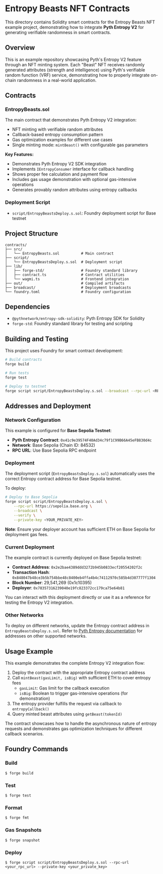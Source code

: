 # Entropy Beasts NFT Contracts

This directory contains Solidity smart contracts for the Entropy Beasts NFT example project, demonstrating how to integrate **Pyth Entropy V2** for generating verifiable randomness in smart contracts.

## Overview

This is an example repository showcasing Pyth's Entropy V2 feature through an NFT minting system. Each "Beast" NFT receives randomly generated attributes (strength and intelligence) using Pyth's verifiable random function (VRF) service, demonstrating how to properly integrate on-chain randomness in a real-world application.

## Contracts

### EntropyBeasts.sol

The main contract that demonstrates Pyth Entropy V2 integration:
- NFT minting with verifiable random attributes
- Callback-based entropy consumption pattern
- Gas optimization examples for different use cases
- Single minting mode: `mintBeast()` with configurable gas parameters

**Key Features:**
- Demonstrates Pyth Entropy V2 SDK integration
- Implements `IEntropyConsumer` interface for callback handling
- Shows proper fee calculation and payment flow
- Includes gas usage demonstration with optional gas-intensive operations
- Generates provably random attributes using entropy callbacks

### Deployment Script

- `script/EntropyBeastsDeploy.s.sol`: Foundry deployment script for Base testnet

## Project Structure

```
contracts/
├── src/
│   └── EntropyBeasts.sol          # Main contract
├── script/
│   └── EntropyBeastsDeploy.s.sol  # Deployment script
├── lib/
│   ├── forge-std/                 # Foundry standard library
│   ├── contract.ts                # Contract utilities
│   └── wagmi.ts                   # Frontend integration
├── out/                           # Compiled artifacts
├── broadcast/                     # Deployment broadcasts
└── foundry.toml                   # Foundry configuration
```

## Dependencies

- `@pythnetwork/entropy-sdk-solidity`: Pyth Entropy SDK for Solidity
- `forge-std`: Foundry standard library for testing and scripting

## Building and Testing

This project uses Foundry for smart contract development:

```bash
# Build contracts
forge build

# Run tests
forge test

# Deploy to testnet
forge script script/EntropyBeastsDeploy.s.sol --broadcast --rpc-url <RPC_URL>
```

## Addresses and Deployment

### Network Configuration

This example is configured for **Base Sepolia Testnet**:

- **Pyth Entropy Contract**: `0x41c9e39574F40Ad34c79f1C99B66A45eFB830d4c`
- **Network**: Base Sepolia (Chain ID: 84532)
- **RPC URL**: Use Base Sepolia RPC endpoint

### Deployment

The deployment script (`EntropyBeastsDeploy.s.sol`) automatically uses the correct Entropy contract address for Base Sepolia testnet.

To deploy:

```bash
# Deploy to Base Sepolia
forge script script/EntropyBeastsDeploy.s.sol \
    --rpc-url https://sepolia.base.org \
    --broadcast \
    --verify \
    --private-key <YOUR_PRIVATE_KEY>
```

**Note**: Ensure your deployer account has sufficient ETH on Base Sepolia for deployment gas fees.

### Current Deployment

The example contract is currently deployed on Base Sepolia testnet:

- **Contract Address**: `0x2e2bae4389ddd3272b945b0833ecf20554202f2c`
- **Transaction Hash**: `0x848047b48ce3b5b754bbe48c8400eb4ffa4b4c74112970c585b4d307777f1304`
- **Block Number**: 29,541,269 (0x1c10395)
- **Deployer**: `0x78357316239040e19fc823372cc179ca75e64b81`

You can interact with this deployment directly or use it as a reference for testing the Entropy V2 integration.

### Other Networks

To deploy on different networks, update the Entropy contract address in `EntropyBeastsDeploy.s.sol`. Refer to [Pyth Entropy documentation](https://docs.pyth.network/entropy) for addresses on other supported networks.

## Usage Example

This example demonstrates the complete Entropy V2 integration flow:

1. Deploy the contract with the appropriate Entropy contract address
2. Call `mintBeast(gasLimit, isBig)` with sufficient ETH to cover entropy fees
   - `gasLimit`: Gas limit for the callback execution
   - `isBig`: Boolean to trigger gas-intensive operations (for demonstration)
3. The entropy provider fulfills the request via callback to `entropyCallback()`
4. Query minted beast attributes using `getBeast(tokenId)`

The contract showcases how to handle the asynchronous nature of entropy requests and demonstrates gas optimization techniques for different callback scenarios.

## Foundry Commands

### Build

```shell
$ forge build
```

### Test

```shell
$ forge test
```

### Format

```shell
$ forge fmt
```

### Gas Snapshots

```shell
$ forge snapshot
```

### Deploy

```shell
$ forge script script/EntropyBeastsDeploy.s.sol --rpc-url <your_rpc_url> --private-key <your_private_key>
```
